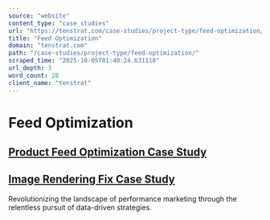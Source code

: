 ```yaml
---
source: "website"
content_type: "case_studies"
url: "https://tenstrat.com/case-studies/project-type/feed-optimization/"
title: "Feed Optimization"
domain: "tenstrat.com"
path: "/case-studies/project-type/feed-optimization/"
scraped_time: "2025-10-05T01:40:24.631118"
url_depth: 3
word_count: 28
client_name: "tenstrat"
---
```


# Feed Optimization

## [Product Feed Optimization Case Study](https://tenstrat.com/product-feed-optimization-case-study/)

## [Image Rendering Fix Case Study](https://tenstrat.com/image-rendering-fix-case-study/)

Revolutionizing the landscape of performance marketing through the relentless pursuit of data-driven strategies.